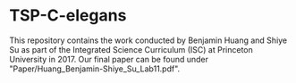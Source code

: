 # TSP-C-elegans
This repository contains the work conducted by Benjamin Huang and Shiye Su as part of
the Integrated Science Curriculum (ISC) at Princeton University in 2017. Our final 
paper can be found under "Paper/Huang_Benjamin-Shiye_Su_Lab11.pdf". 
